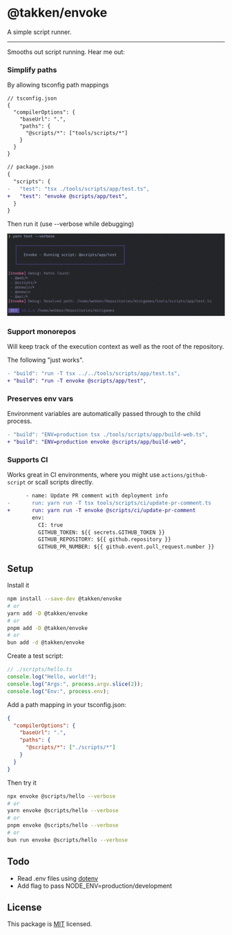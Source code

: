 # @takken/envoke

A simple script runner.

---

Smooths out script running. Hear me out:

### Simplify paths 

By allowing tsconfig path mappings

```jsonc
// tsconfig.json
{
  "compilerOptions": {
    "baseUrl": ".",
    "paths": {
      "@scripts/*": ["tools/scripts/*"]
    }
  }
}
```

```diff
// package.json
{
  "scripts": {
-   "test": "tsx ./tools/scripts/app/test.ts",
+   "test": "envoke @scripts/app/test",
  }
}
```

Then run it (use --verbose while debugging)

![img.png](example/example-debug-output.png)

### Support monorepos

Will keep track of the execution context as well as the root of the repository.

The following "just works".

```diff
- "build": "run -T tsx ../../tools/scripts/app/test.ts",
+ "build": "run -T envoke @scripts/app/test",
```

### Preserves env vars

Environment variables are automatically passed through to the child process.

```diff
- "build": "ENV=production tsx ./tools/scripts/app/build-web.ts",
+ "build": "ENV=production envoke @scripts/app/build-web",
```

### Supports CI

Works great in CI environments, where you might use `actions/github-script` or scall scripts directly.

```diff
      - name: Update PR comment with deployment info
-       run: yarn run -T tsx tools/scripts/ci/update-pr-comment.ts
+       run: yarn run -T envoke @scripts/ci/update-pr-comment
        env:
          CI: true
          GITHUB_TOKEN: ${{ secrets.GITHUB_TOKEN }}
          GITHUB_REPOSITORY: ${{ github.repository }}
          GITHUB_PR_NUMBER: ${{ github.event.pull_request.number }}
```

## Setup

Install it

```bash
npm install --save-dev @takken/envoke
# or
yarn add -D @takken/envoke
# or
pnpm add -D @takken/envoke
# or 
bun add -d @takken/envoke
```

Create a test script:

```ts
// ./scripts/hello.ts
console.log("Hello, world!");
console.log("Args:", process.argv.slice(2));
console.log("Env:", process.env);
```

Add a path mapping in your tsconfig.json:

```json
{
  "compilerOptions": {
    "baseUrl": ".",
    "paths": {
      "@scripts/*": ["./scripts/*"]
    }
  }
}
```

Then try it

```bash
npx envoke @scripts/hello --verbose
# or
yarn envoke @scripts/hello --verbose
# or
pnpm envoke @scripts/hello --verbose
# or
bun run envoke @scripts/hello --verbose
```

## Todo

- Read .env files using [dotenv](https://www.npmjs.com/package/dotenv)
- Add flag to pass NODE_ENV=production/development

## License

This package is [MIT](./LICENSE) licensed.
